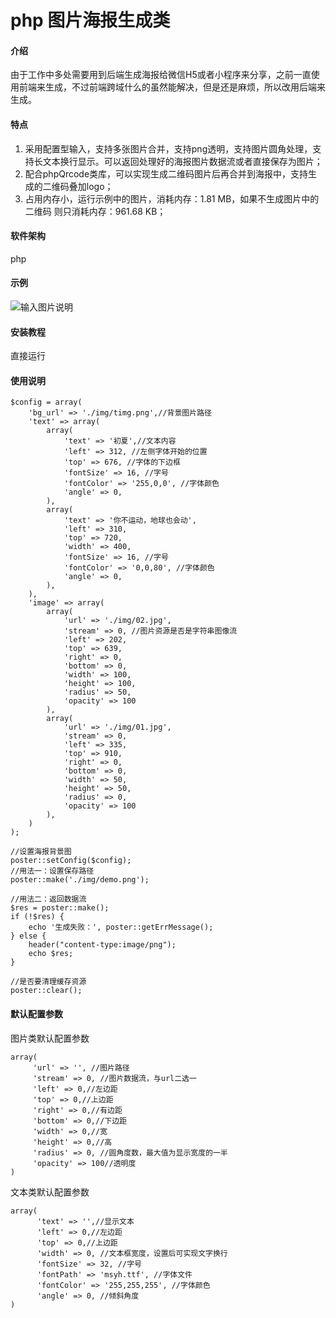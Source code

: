 # php 图片海报生成类

#### 介绍
由于工作中多处需要用到后端生成海报给微信H5或者小程序来分享，之前一直使用前端来生成，不过前端跨域什么的虽然能解决，但是还是麻烦，所以改用后端来生成。

#### 特点

1. 采用配置型输入，支持多张图片合并，支持png透明，支持图片圆角处理，支持长文本换行显示。可以返回处理好的海报图片数据流或者直接保存为图片；
2. 配合phpQrcode类库，可以实现生成二维码图片后再合并到海报中，支持生成的二维码叠加logo；
3. 占用内存小，运行示例中的图片，消耗内存：1.81 MB，如果不生成图片中的二维码 则只消耗内存：961.68 KB；


#### 软件架构
php

#### 示例

![输入图片说明](https://images.gitee.com/uploads/images/2019/1016/185853_e5bed5d7_400321.png "在这里输入图片标题")


#### 安装教程

直接运行

#### 使用说明


```
$config = array(
    'bg_url' => './img/timg.png',//背景图片路径
    'text' => array(
        array(
            'text' => '初夏',//文本内容
            'left' => 312, //左侧字体开始的位置
            'top' => 676, //字体的下边框
            'fontSize' => 16, //字号
            'fontColor' => '255,0,0', //字体颜色
            'angle' => 0,
        ),
        array(
            'text' => '你不运动，地球也会动',
            'left' => 310,
            'top' => 720,
            'width' => 400,
            'fontSize' => 16, //字号
            'fontColor' => '0,0,80', //字体颜色
            'angle' => 0,
        ),
    ),
    'image' => array(
        array(
            'url' => './img/02.jpg',
            'stream' => 0, //图片资源是否是字符串图像流
            'left' => 202,
            'top' => 639,
            'right' => 0,
            'bottom' => 0,
            'width' => 100,
            'height' => 100,
            'radius' => 50,
            'opacity' => 100
        ),
        array(
            'url' => './img/01.jpg',
            'stream' => 0,
            'left' => 335,
            'top' => 910,
            'right' => 0,
            'bottom' => 0,
            'width' => 50,
            'height' => 50,
            'radius' => 0,
            'opacity' => 100
        ),
    )
);

//设置海报背景图
poster::setConfig($config);
//用法一：设置保存路径
poster::make('./img/demo.png');

//用法二：返回数据流
$res = poster::make();
if (!$res) {
    echo '生成失败：', poster::getErrMessage();
} else {
    header("content-type:image/png");
    echo $res;
}

//是否要清理缓存资源
poster::clear();
```

#### 默认配置参数

图片类默认配置参数

```
array(
     'url' => '', //图片路径
     'stream' => 0, //图片数据流，与url二选一
     'left' => 0,//左边距
     'top' => 0,//上边距
     'right' => 0,//有边距
     'bottom' => 0,//下边距
     'width' => 0,//宽
     'height' => 0,//高
     'radius' => 0, //圆角度数，最大值为显示宽度的一半
     'opacity' => 100//透明度
)
```

文本类默认配置参数

```
array(
      'text' => '',//显示文本
      'left' => 0,//左边距
      'top' => 0,//上边距
      'width' => 0, //文本框宽度，设置后可实现文字换行
      'fontSize' => 32, //字号
      'fontPath' => 'msyh.ttf', //字体文件
      'fontColor' => '255,255,255', //字体颜色
      'angle' => 0, //倾斜角度
)
```